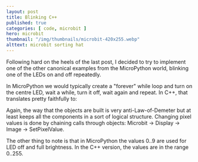 ```yaml
---
layout: post
title: Blinking C++
published: true
categories: [ code, microbit ]
hero: microbit
thumbnail: "/img/thumbnails/microbit-420x255.webp"
alttext: microbit sorting hat
---
```


Following hard on the heels of the last post, I decided to try to implement one of the
other canonical examples from the MicroPython world, blinking one of the LEDs on and off
repeatedly.

In MicroPython we would typically create a "forever" while loop and turn on the centre LED,
wait a while, turn it off, wait again and repeat. In C++, that translates pretty faithfully to:

<script src="https://gist.github.com/deejaygraham/76e2bf80980db73e3396ab233d360e60.js"></script>

Again, the way that the objects are built is very anti-Law-of-Demeter but at least keeps
all the components in a sort of logical structure. Changing pixel values is done by chaining
calls through objects: Microbit -> Display -> Image -> SetPixelValue.

The other thing to note is that in MicroPython the values 0..9 are used for LED off
and full brightness. In the C++ version, the values are in the range 0..255.
